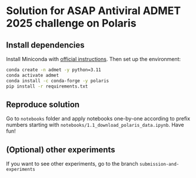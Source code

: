 # Solution for ASAP Antiviral ADMET 2025 challenge on Polaris

## Install dependencies
Install Miniconda with [official instructions](https://docs.anaconda.com/miniconda/install/). Then set up the environment:
```bash
conda create -n admet -y python=3.11
conda activate admet
conda install -c conda-forge -y polaris
pip install -r requirements.txt
```

## Reproduce solution
Go to `notebooks` folder and apply notebooks one-by-one according to prefix numbers starting with `notebooks/1.1_download_polaris_data.ipynb`. Have fun!

## (Optional) other experiments
If you want to see other experiments, go to the branch `submission-and-experiments`
